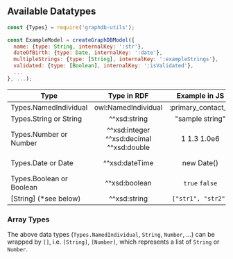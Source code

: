## Available Datatypes

```js
const {Types} = require('graphdb-utils');

const ExampleModel = createGraphDBModel({
  name: {type: String, internalKey: ':str'},
  dateOfBirth: {type: Date, internalKey: ':date'},
  multipleStrings: {type: [String], internalKey: ':exampleStrings'},
  validated: {type: [Boolean], internalKey: ':isValidated'},
  ...
}, ...);
```

|           Type           |               Type in RDF                |     Example in JS     |              Example in RDF              |
|--------------------------|:----------------------------------------:|:---------------------:|:----------------------------------------:|
| Types.NamedIndividual    |           owl:NamedIndividual            |  :primary_contact_1   |            :primary_contact_1            |
| Types.String or String   |               ^^xsd:string               |    "sample string"    |             "sample string"              |
| Types.Number or Number   | ^^xsd:integer ^^xsd:decimal ^^xsd:double |      1 1.3 1.0e6      |               1 1.3 1.0e6                |
| Types.Date or Date       |              ^^xsd:dateTime              |      new Date()       | "2023-07-11T17:45:35.410Z"^^xsd:dateTime |
| Types.Boolean or Boolean |              ^^xsd:boolean               |    `true` `false`     |                true false                |
| [String] (*see below)    |               ^^xsd:string               |  `["str1", "str2"]`   |             "str1", "str2".              |

### Array Types
The above data types (`Types.NamedIndividual`, `String`, `Number`, ...) can be wrapped by `[]`,
i.e. `[String]`, `[Number]`, which represents a list of `String` or `Number`.